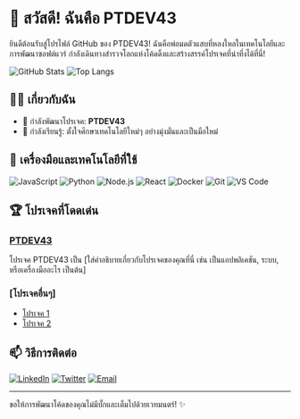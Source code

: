 # 👋 สวัสดี! ฉันคือ PTDEV43

ยินดีต้อนรับสู่โปรไฟล์ GitHub ของ PTDEV43! ฉันคือพ่อมดตัวแสบที่หลงใหลในเทคโนโลยีและการพัฒนาซอฟต์แวร์ กำลังเดินทางสำรวจโลกแห่งโค้ดดิ้งและสร้างสรรค์โปรเจคที่น่าทึ่งได้ที่นี่!

![GitHub Stats](https://github-readme-stats.vercel.app/api?username=yourusername&show_icons=true&theme=radical)
![Top Langs](https://github-readme-stats.vercel.app/api/top-langs/?username=yourusername&layout=compact&theme=radical)

## 🧙‍♂️ เกี่ยวกับฉัน

- 🔭 กำลังพัฒนาโปรเจค: **PTDEV43**
- 🌱 กำลังเรียนรู้: ตั้งใจศึกษาเทคโนโลยีใหม่ๆ อย่างมุ่งมั่นและเป็นมือใหม่

## 🔧 เครื่องมือและเทคโนโลยีที่ใช้

![JavaScript](https://img.shields.io/badge/-JavaScript-333333?style=flat&logo=javascript)
![Python](https://img.shields.io/badge/-Python-333333?style=flat&logo=python)
![Node.js](https://img.shields.io/badge/-Node.js-333333?style=flat&logo=node.js)
![React](https://img.shields.io/badge/-React-333333?style=flat&logo=react)
![Docker](https://img.shields.io/badge/-Docker-333333?style=flat&logo=docker)
![Git](https://img.shields.io/badge/-Git-333333?style=flat&logo=git)
![VS Code](https://img.shields.io/badge/-VS%20Code-333333?style=flat&logo=visual-studio-code)

## 🏆 โปรเจคที่โดดเด่น

### [PTDEV43](https://github.com/yourusername/PTDEV43)
โปรเจค PTDEV43 เป็น [ใส่คำอธิบายเกี่ยวกับโปรเจคของคุณที่นี่ เช่น เป็นแอปพลิเคชัน, ระบบ, หรือเครื่องมืออะไร เป็นต้น]

### [โปรเจคอื่นๆ]
- [โปรเจค 1](https://github.com/yourusername/project1)
- [โปรเจค 2](https://github.com/yourusername/project2)

## 📫 วิธีการติดต่อ

[![LinkedIn](https://img.shields.io/badge/-LinkedIn-333333?style=flat&logo=linkedin)](https://www.linkedin.com/in/yourusername)
[![Twitter](https://img.shields.io/badge/-Twitter-333333?style=flat&logo=twitter)](https://twitter.com/yourusername)
[![Email](https://img.shields.io/badge/-Email-333333?style=flat&logo=gmail)](mailto:yourname@example.com)

---

ขอให้การพัฒนาโค้ดของคุณไม่มีบั๊กและเต็มไปด้วยเวทมนตร์! ✨
